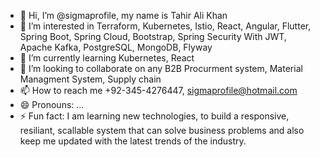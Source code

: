 - 👋 Hi, I’m @sigmaprofile, my name is Tahir Ali Khan
- 👀 I’m interested in Terraform, Kubernetes, Istio, React, Angular, Flutter, Spring Boot, Spring Cloud, Bootstrap, Spring Security With JWT, Apache Kafka, PostgreSQL, MongoDB, Flyway
- 🌱 I’m currently learning Kubernetes, React
- 💞️ I’m looking to collaborate on any B2B Procurment system, Material Managment System, Supply chain
- 📫 How to reach me +92-345-4276447, sigmaprofile@hotmail.com
- 😄 Pronouns: ...
- ⚡ Fun fact: I am learning new technologies, to build a responsive, resiliant, scallable system that can solve business problems and also keep me updated with the latest trends of the industry.

<!---
sigmaprofile/sigmaprofile is a ✨ special ✨ repository because its `README.md` (this file) appears on your GitHub profile.
You can click the Preview link to take a look at your changes.
--->
